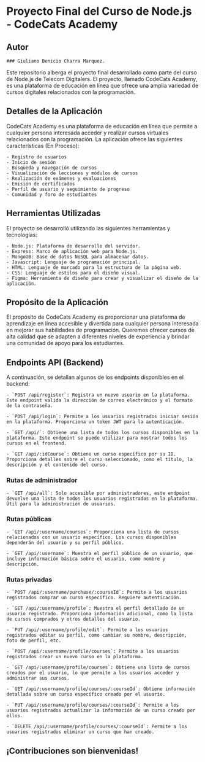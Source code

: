 # Proyecto Final del Curso de Node.js - CodeCats Academy
## Autor

    ### Giuliano Benicio Charra Marquez.

Este repositorio alberga el proyecto final desarrollado como parte del curso de Node.js de Telecom Digitalers. El proyecto, llamado CodeCats Academy, es una plataforma de educación en línea que ofrece una amplia variedad de cursos digitales relacionados con la programación.

## Detalles de la Aplicación

CodeCats Academy es una plataforma de educación en línea que permite a cualquier persona interesada acceder y realizar cursos virtuales relacionados con la programación. La aplicación ofrece las siguientes características (En Proceso):

    - Registro de usuarios
    - Inicio de sesión
    - Búsqueda y navegación de cursos
    - Visualización de lecciones y módulos de cursos
    - Realización de exámenes y evaluaciones
    - Emisión de certificados
    - Perfil de usuario y seguimiento de progreso
    - Comunidad y foro de estudiantes

## Herramientas Utilizadas

El proyecto se desarrolló utilizando las siguientes herramientas y tecnologías:

    - Node.js: Plataforma de desarrollo del servidor.
    - Express: Marco de aplicación web para Node.js.
    - MongoDB: Base de datos NoSQL para almacenar datos.
    - Javascript: Lenguaje de programación principal.
    - HTML: Lenguaje de marcado para la estructura de la página web.
    - CSS: Lenguaje de estilos para el diseño visual.
    - Figma: Herramienta de diseño para crear y visualizar el diseño de la aplicación.

## Propósito de la Aplicación

El propósito de CodeCats Academy es proporcionar una plataforma de aprendizaje en línea accesible y divertida para cualquier persona interesada en mejorar sus habilidades de programación. Queremos ofrecer cursos de alta calidad que se adapten a diferentes niveles de experiencia y brindar una comunidad de apoyo para los estudiantes.

## Endpoints API (Backend)

A continuación, se detallan algunos de los endpoints disponibles en el backend:

    - `POST /api/register`: Registra un nuevo usuario en la plataforma. Este endpoint valida la dirección de correo electrónico y el formato de la contraseña.

    - `POST /api/login`: Permite a los usuarios registrados iniciar sesión en la plataforma. Proporciona un token JWT para la autenticación.

    - `GET /api/`: Obtiene una lista de todos los cursos disponibles en la plataforma. Este endpoint se puede utilizar para mostrar todos los cursos en el frontend.

    - `GET /api/:idCourse`: Obtiene un curso específico por su ID. Proporciona detalles sobre el curso seleccionado, como el título, la descripción y el contenido del curso.

### Rutas de administrador

    - `GET /api/all`: Solo accesible por administradores, este endpoint devuelve una lista de todos los usuarios registrados en la plataforma. Útil para la administración de usuarios.

### Rutas públicas

    - `GET /api/:username/courses`: Proporciona una lista de cursos relacionados con un usuario específico. Los cursos disponibles dependerán del usuario y su perfil público.

    - `GET /api/:username`: Muestra el perfil público de un usuario, que incluye información básica sobre el usuario, como nombre y descripción.

### Rutas privadas

    - `POST /api/:username/purchase/:courseId`: Permite a los usuarios registrados comprar un curso específico. Requiere autenticación.

    - `GET /api/:username/profile`: Muestra el perfil detallado de un usuario registrado. Proporciona información adicional, como la lista de cursos comprados y otros detalles del usuario.

    - `PUT /api/:username/profile/edit`: Permite a los usuarios registrados editar su perfil, como cambiar su nombre, descripción, foto de perfil, etc.

    - `POST /api/:username/profile/courses`: Permite a los usuarios registrados crear un nuevo curso en la plataforma.

    - `GET /api/:username/profile/courses`: Obtiene una lista de cursos creados por el usuario, lo que permite a los usuarios acceder y administrar sus cursos.

    - `GET /api/:username/profile/courses/:courseId`: Obtiene información detallada sobre un curso específico creado por el usuario.

    - `PUT /api/:username/profile/courses/:courseId`: Permite a los usuarios registrados actualizar la información de un curso creado por ellos.

    - `DELETE /api/:username/profile/courses/:courseId`: Permite a los usuarios registrados eliminar un curso que han creado.


## ¡Contribuciones son bienvenidas!



